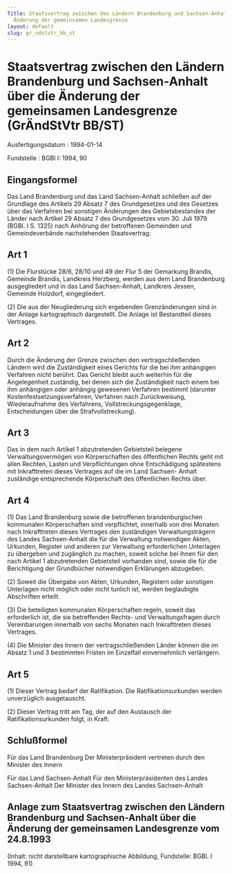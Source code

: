 ```yaml
---
Title: Staatsvertrag zwischen den Ländern Brandenburg und Sachsen-Anhalt über die
  Änderung der gemeinsamen Landesgrenze
layout: default
slug: gr_ndstvtr_bb_st
---
```


# Staatsvertrag zwischen den Ländern Brandenburg und Sachsen-Anhalt über die Änderung der gemeinsamen Landesgrenze (GrÄndStVtr BB/ST)

Ausfertigungsdatum
:   1994-01-14

Fundstelle
:   BGBl I: 1994, 90



## Eingangsformel

Das Land Brandenburg und das Land Sachsen-Anhalt schließen auf der
Grundlage des Artikels 29 Absatz 7 des Grundgesetzes und des Gesetzes
über das Verfahren bei sonstigen Änderungen des Gebietsbestandes der
Länder nach Artikel 29 Absatz 7 des Grundgesetzes vom 30. Juli 1979
(BGBl. I S. 1325) nach Anhörung der betroffenen Gemeinden und
Gemeindeverbände nachstehenden Staatsvertrag:


## Art 1

(1) Die Flurstücke 28/6, 28/10 und 49 der Flur 5 der Gemarkung
Brandis, Gemeinde Brandis, Landkreis Herzberg, werden aus dem Land
Brandenburg ausgegliedert und in das Land Sachsen-Anhalt, Landkreis
Jessen, Gemeinde Holzdorf, eingegliedert.

(2) Die aus der Neugliederung sich ergebenden Grenzänderungen sind in
der Anlage kartographisch dargestellt. Die Anlage ist Bestandteil
dieses Vertrages.


## Art 2

Durch die Änderung der Grenze zwischen den vertragschließenden Ländern
wird die Zuständigkeit eines Gerichts für die bei ihm anhängigen
Verfahren nicht berührt. Das Gericht bleibt auch weiterhin für die
Angelegenheit zuständig, bei denen sich die Zuständigkeit nach einem
bei ihm anhängigen oder anhängig gewesenen Verfahren bestimmt
(darunter Kostenfestsetzungsverfahren, Verfahren nach Zurückweisung,
Wiederaufnahme des Verfahrens, Vollstreckungsgegenklage,
Entscheidungen über die Strafvollstreckung).


## Art 3

Das in dem nach Artikel 1 abzutretenden Gebietsteil belegene
Verwaltungsvermögen von Körperschaften des öffentlichen Rechts geht
mit allen Rechten, Lasten und Verpflichtungen ohne Entschädigung
spätestens mit Inkrafttreten dieses Vertrages auf die im Land Sachsen-
Anhalt zuständige entsprechende Körperschaft des öffentlichen Rechts
über.


## Art 4

(1) Das Land Brandenburg sowie die betroffenen brandenburgischen
kommunalen Körperschaften sind verpflichtet, innerhalb von drei
Monaten nach Inkrafttreten dieses Vertrages den zuständigen
Verwaltungsträgern des Landes Sachsen-Anhalt die für die Verwaltung
notwendigen Akten, Urkunden, Register und anderen zur Verwaltung
erforderlichen Unterlagen zu übergeben und zugänglich zu machen,
soweit solche bei ihnen für den nach Artikel 1 abzutretenden
Gebietsteil vorhanden sind, sowie die für die Berichtigung der
Grundbücher notwendigen Erklärungen abzugeben.

(2) Soweit die Übergabe von Akten, Urkunden, Registern oder sonstigen
Unterlagen nicht möglich oder nicht tunlich ist, werden beglaubigte
Abschriften erteilt.

(3) Die beteiligten kommunalen Körperschaften regeln, soweit das
erforderlich ist, die sie betreffenden Rechts- und Verwaltungsfragen
durch Vereinbarungen innerhalb von sechs Monaten nach Inkrafttreten
dieses Vertrages.

(4) Die Minister des Innern der vertragschließenden Länder können die
im Absatz 1 und 3 bestimmten Fristen im Einzelfall einvernehmlich
verlängern.


## Art 5

(1) Dieser Vertrag bedarf der Ratifikation. Die Ratifikationsurkunden
werden unverzüglich ausgetauscht.

(2) Dieser Vertrag tritt am Tag, der auf den Austausch der
Ratifikationsurkunden folgt, in Kraft.


## Schlußformel

Für das Land Brandenburg
Der Ministerpräsident
vertreten durch den Minister des Innern

Für das Land Sachsen-Anhalt
Für den Ministerpräsidenten
des Landes Sachsen-Anhalt
Der Minister des Innern
des Landes Sachsen-Anhalt


## Anlage zum Staatsvertrag zwischen den Ländern Brandenburg und Sachsen-Anhalt über die Änderung der gemeinsamen Landesgrenze vom 24.8.1993

(Inhalt: nicht darstellbare kartographische Abbildung,
Fundstelle: BGBl. I 1994, 91)

